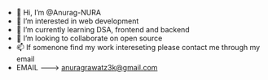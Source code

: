 - 👋 Hi, I’m @Anurag-NURA
- 👀 I’m interested in web development
- 🌱 I’m currently learning DSA, frontend and backend 
- 💞️ I’m looking to collaborate on open source 
- 📫 If somenone find my work intereseting please contact me through my email
- EMAIL ---> anuragrawatz3k@gmail.com
